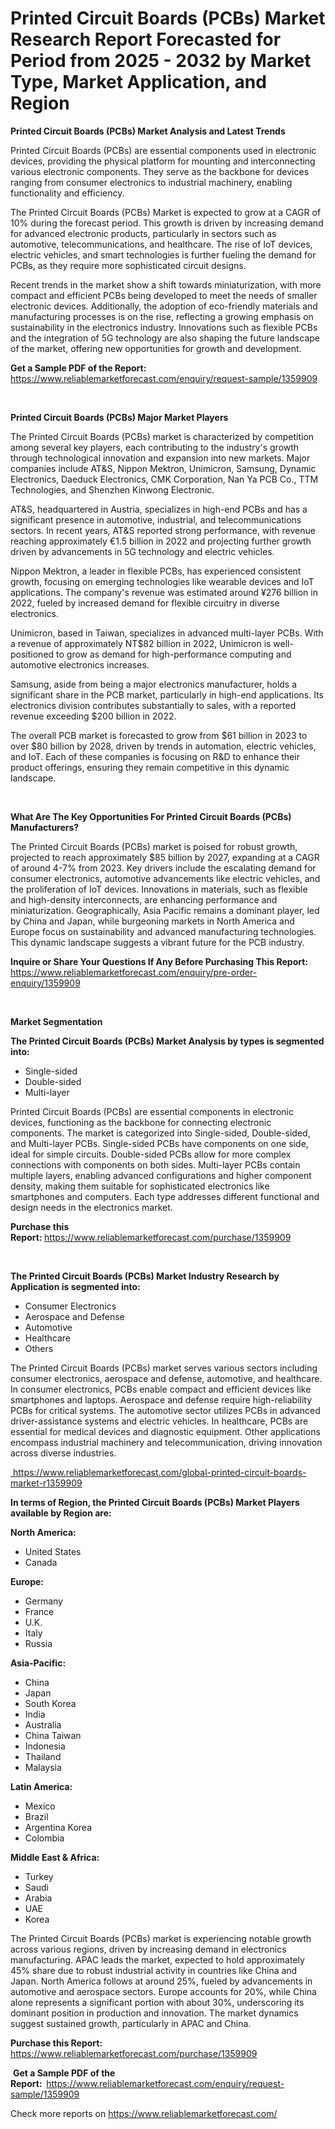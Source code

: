 <p><h1>Printed Circuit Boards (PCBs) Market Research Report Forecasted for Period from 2025 -  2032 by Market Type, Market Application, and Region</h1></p><p><strong>Printed Circuit Boards (PCBs) Market Analysis and Latest Trends</strong></p>
<p><p>Printed Circuit Boards (PCBs) are essential components used in electronic devices, providing the physical platform for mounting and interconnecting various electronic components. They serve as the backbone for devices ranging from consumer electronics to industrial machinery, enabling functionality and efficiency.</p><p>The Printed Circuit Boards (PCBs) Market is expected to grow at a CAGR of 10% during the forecast period. This growth is driven by increasing demand for advanced electronic products, particularly in sectors such as automotive, telecommunications, and healthcare. The rise of IoT devices, electric vehicles, and smart technologies is further fueling the demand for PCBs, as they require more sophisticated circuit designs. </p><p>Recent trends in the market show a shift towards miniaturization, with more compact and efficient PCBs being developed to meet the needs of smaller electronic devices. Additionally, the adoption of eco-friendly materials and manufacturing processes is on the rise, reflecting a growing emphasis on sustainability in the electronics industry. Innovations such as flexible PCBs and the integration of 5G technology are also shaping the future landscape of the market, offering new opportunities for growth and development.</p></p>
<p><strong>Get a Sample PDF of the Report:&nbsp;</strong> <a href="https://www.reliablemarketforecast.com/enquiry/request-sample/1359909?utm_campaign=2195&utm_medium=2&utm_source=Github&utm_content=ia&utm_term=12022025&utm_id=printed-circuit-boards-pcbs">https://www.reliablemarketforecast.com/enquiry/request-sample/1359909</a></p>
<p>&nbsp;</p>
<p><strong>Printed Circuit Boards (PCBs) Major Market Players</strong></p>
<p><p>The Printed Circuit Boards (PCBs) market is characterized by competition among several key players, each contributing to the industry's growth through technological innovation and expansion into new markets. Major companies include AT&S, Nippon Mektron, Unimicron, Samsung, Dynamic Electronics, Daeduck Electronics, CMK Corporation, Nan Ya PCB Co., TTM Technologies, and Shenzhen Kinwong Electronic.</p><p>AT&S, headquartered in Austria, specializes in high-end PCBs and has a significant presence in automotive, industrial, and telecommunications sectors. In recent years, AT&S reported strong performance, with revenue reaching approximately €1.5 billion in 2022 and projecting further growth driven by advancements in 5G technology and electric vehicles.</p><p>Nippon Mektron, a leader in flexible PCBs, has experienced consistent growth, focusing on emerging technologies like wearable devices and IoT applications. The company's revenue was estimated around ¥276 billion in 2022, fueled by increased demand for flexible circuitry in diverse electronics.</p><p>Unimicron, based in Taiwan, specializes in advanced multi-layer PCBs. With a revenue of approximately NT$82 billion in 2022, Unimicron is well-positioned to grow as demand for high-performance computing and automotive electronics increases.</p><p>Samsung, aside from being a major electronics manufacturer, holds a significant share in the PCB market, particularly in high-end applications. Its electronics division contributes substantially to sales, with a reported revenue exceeding $200 billion in 2022.</p><p>The overall PCB market is forecasted to grow from $61 billion in 2023 to over $80 billion by 2028, driven by trends in automation, electric vehicles, and IoT. Each of these companies is focusing on R&D to enhance their product offerings, ensuring they remain competitive in this dynamic landscape.</p></p>
<p>&nbsp;</p>
<p><strong>What Are The Key Opportunities For Printed Circuit Boards (PCBs) Manufacturers?</strong></p>
<p><p>The Printed Circuit Boards (PCBs) market is poised for robust growth, projected to reach approximately $85 billion by 2027, expanding at a CAGR of around 4-7% from 2023. Key drivers include the escalating demand for consumer electronics, automotive advancements like electric vehicles, and the proliferation of IoT devices. Innovations in materials, such as flexible and high-density interconnects, are enhancing performance and miniaturization. Geographically, Asia Pacific remains a dominant player, led by China and Japan, while burgeoning markets in North America and Europe focus on sustainability and advanced manufacturing technologies. This dynamic landscape suggests a vibrant future for the PCB industry.</p></p>
<p><strong>Inquire or Share Your Questions If Any Before Purchasing This Report:</strong> <a href="https://www.reliablemarketforecast.com/enquiry/pre-order-enquiry/1359909?utm_campaign=2195&utm_medium=2&utm_source=Github&utm_content=ia&utm_term=12022025&utm_id=printed-circuit-boards-pcbs">https://www.reliablemarketforecast.com/enquiry/pre-order-enquiry/1359909</a></p>
<p>&nbsp;</p>
<p><strong>Market Segmentation</strong></p>
<p><strong>The Printed Circuit Boards (PCBs) Market Analysis by types is segmented into:</strong></p>
<p><ul><li>Single-sided</li><li>Double-sided</li><li>Multi-layer</li></ul></p>
<p><p>Printed Circuit Boards (PCBs) are essential components in electronic devices, functioning as the backbone for connecting electronic components. The market is categorized into Single-sided, Double-sided, and Multi-layer PCBs. Single-sided PCBs have components on one side, ideal for simple circuits. Double-sided PCBs allow for more complex connections with components on both sides. Multi-layer PCBs contain multiple layers, enabling advanced configurations and higher component density, making them suitable for sophisticated electronics like smartphones and computers. Each type addresses different functional and design needs in the electronics market.</p></p>
<p><strong>Purchase this Report:&nbsp;</strong><a href="https://www.reliablemarketforecast.com/purchase/1359909?utm_campaign=2195&utm_medium=2&utm_source=Github&utm_content=ia&utm_term=12022025&utm_id=printed-circuit-boards-pcbs">https://www.reliablemarketforecast.com/purchase/1359909</a></p>
<p>&nbsp;</p>
<p><strong>The Printed Circuit Boards (PCBs) Market Industry Research by Application is segmented into:</strong></p>
<p><ul><li>Consumer Electronics</li><li>Aerospace and Defense</li><li>Automotive</li><li>Healthcare</li><li>Others</li></ul></p>
<p><p>The Printed Circuit Boards (PCBs) market serves various sectors including consumer electronics, aerospace and defense, automotive, and healthcare. In consumer electronics, PCBs enable compact and efficient devices like smartphones and laptops. Aerospace and defense require high-reliability PCBs for critical systems. The automotive sector utilizes PCBs in advanced driver-assistance systems and electric vehicles. In healthcare, PCBs are essential for medical devices and diagnostic equipment. Other applications encompass industrial machinery and telecommunication, driving innovation across diverse industries.</p></p>
<p><a href="https://www.reliablemarketforecast.com/global-printed-circuit-boards-market-r1359909?utm_campaign=2195&utm_medium=2&utm_source=Github&utm_content=ia&utm_term=12022025&utm_id=printed-circuit-boards-pcbs">&nbsp;https://www.reliablemarketforecast.com/global-printed-circuit-boards-market-r1359909</a></p>
<p><strong>In terms of Region, the Printed Circuit Boards (PCBs) Market Players available by Region are:</strong></p>
<p>
    <p> <strong> North America: </strong>
        <ul>
            <li>United States</li>
            <li>Canada</li>
        </ul>
        </p> 
    <p> <strong> Europe: </strong>
        <ul>
            <li>Germany</li>
            <li>France</li>
            <li>U.K.</li>
            <li>Italy</li>
            <li>Russia</li>
        </ul>
        </p> 
    <p> <strong> Asia-Pacific: </strong>
        <ul>
            <li>China</li>
            <li>Japan</li>
            <li>South Korea</li>
            <li>India</li>
            <li>Australia</li>
            <li>China Taiwan</li>
            <li>Indonesia</li>
            <li>Thailand</li>
            <li>Malaysia</li>
        </ul>
        </p> 
    <p> <strong> Latin America: </strong>
        <ul>
            <li>Mexico</li>
            <li>Brazil</li>
            <li>Argentina Korea</li>
            <li>Colombia</li>
        </ul>
        </p> 
    <p> <strong> Middle East & Africa: </strong>
        <ul>
            <li>Turkey</li>
            <li>Saudi</li>
            <li>Arabia</li>
            <li>UAE</li>
            <li>Korea</li>
        </ul>
    </p>
    </p>
<p><p>The Printed Circuit Boards (PCBs) market is experiencing notable growth across various regions, driven by increasing demand in electronics manufacturing. APAC leads the market, expected to hold approximately 45% share due to robust industrial activity in countries like China and Japan. North America follows at around 25%, fueled by advancements in automotive and aerospace sectors. Europe accounts for 20%, while China alone represents a significant portion with about 30%, underscoring its dominant position in production and innovation. The market dynamics suggest sustained growth, particularly in APAC and China.</p></p>
<p><strong>Purchase this Report: </strong><a href="https://www.reliablemarketforecast.com/purchase/1359909?utm_campaign=2195&utm_medium=2&utm_source=Github&utm_content=ia&utm_term=12022025&utm_id=printed-circuit-boards-pcbs">https://www.reliablemarketforecast.com/purchase/1359909</a></p>
<p>&nbsp;<strong>Get a Sample PDF of the Report:&nbsp;&nbsp;</strong><a href="https://www.reliablemarketforecast.com/enquiry/request-sample/1359909?utm_campaign=2195&utm_medium=2&utm_source=Github&utm_content=ia&utm_term=12022025&utm_id=printed-circuit-boards-pcbs">https://www.reliablemarketforecast.com/enquiry/request-sample/1359909</a></p>
<p><strong></strong></p>
<p>Check more reports on <a href="https://www.reliablemarketforecast.com/?utm_campaign=2195&utm_medium=2&utm_source=Github&utm_content=ia&utm_term=12022025&utm_id=printed-circuit-boards-pcbs">https://www.reliablemarketforecast.com/</a></p>